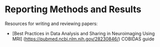 # Reporting Methods and Results

Resources for writing and reviewing papers:

<!-- 
* A checklist: COBIDAS report
* Percent signal change
* Making figures
* Tools to check results/statistics
* Peer review -->

   - [Best Practices in Data Analysis and Sharing in Neuroimaging Using MRI] (https://pubmed.ncbi.nlm.nih.gov/28230846/) COBIDAS guide